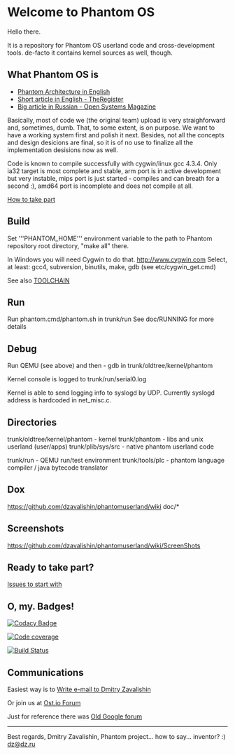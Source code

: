 # Welcome to Phantom OS #

Hello there.

It is a repository for Phantom OS userland code and cross-development tools.
de-facto it contains kernel sources as well, though.

## What Phantom OS is ##

*   [Phantom Architecture in English](https://github.com/dzavalishin/phantomuserland/wiki/PhantomArchitecture)
*   [Short article in English - TheRegister](http://www.theregister.co.uk/2009/02/03/phantom_russian_os/)
*   [Big article in Russian - Open Systems Magazine](http://www.osp.ru/os/2011/03/13008200/)

Basically, most of code we (the original team) upload is very straighforward
and, sometimes, dumb. That, to some extent, is on purpose. We want to have
a working system first and polish it next. Besides, not all the concepts and
design desicions are final, so it is of no use to finalize all the 
implementation desisions now as well.

Code is known to compile successfully with cygwin/linux gcc 4.3.4.
Only ia32 target is most complete and stable, arm port is in active development
but very instable, mips port is just started - compiles and can breath for a
second :), amd64 port is incomplete and does not compile at all.

[How to take part](https://github.com/dzavalishin/phantomuserland/wiki/HowToTakePart)

## Build ##

  Set '''PHANTOM_HOME''' environment variable to the path to Phantom repository root directory,
  "make all" there.

  In Windows you will need Cygwin to do that. <http://www.cygwin.com>
  Select, at least: gcc4, subversion, binutils, make, gdb
  (see etc/cygwin_get.cmd)
  
  See also [TOOLCHAIN](https://github.com/dzavalishin/phantomuserland/blob/master/TOOLCHAIN)

## Run ##

  Run phantom.cmd/phantom.sh in trunk/run
  See doc/RUNNING for more details

## Debug ##

  Run QEMU (see above) and then - gdb in trunk/oldtree/kernel/phantom

  Kernel console is logged to trunk/run/serial0.log 

  Kernel is able to send logging info to syslogd by UDP.
  Currently syslogd address is hardcoded in net_misc.c.

## Directories ##

trunk/oldtree/kernel/phantom - kernel 
trunk/phantom                - libs and unix userland (user/apps)
trunk/plib/sys/src           - native phantom userland code

trunk/run                    - QEMU run/test environment
trunk/tools/plc              - phantom language compiler / java bytecode translator

## Dox ##

  <https://github.com/dzavalishin/phantomuserland/wiki>
  doc/*

## Screenshots ##

  <https://github.com/dzavalishin/phantomuserland/wiki/ScreenShots>

## Ready to take part? ##

[Issues to start with](https://github.com/dzavalishin/phantomuserland/issues?q=is%3Aissue+is%3Aopen+label%3A%22good+first+issue%22)

## O, my. Badges! ##

[![Codacy Badge](https://api.codacy.com/project/badge/Grade/8eec7d75d73b4a93b45a1befa3b70696)](https://www.codacy.com/manual/dzavalishin/phantomuserland?utm_source=github.com&amp;utm_medium=referral&amp;utm_content=dzavalishin/phantomuserland&amp;utm_campaign=Badge_Grade)

[![Code coverage][COVERAGE_BADGE]][COVERAGE_LINK]

[COVERAGE_LINK]:https://scan.coverity.com/projects/dzavalishin-phantomuserland

[COVERAGE_BADGE]:https://scan.coverity.com/projects/8024/badge.svg

[![Build Status](https://snap-ci.com/dzavalishin/phantomuserland/branch/master/build_image)](https://snap-ci.com/dzavalishin/phantomuserland/branch/master)

## Communications ##

Easiest way is to [Write e-mail to Dmitry Zavalishin](mailto:dz@dz.ru)

Or join us at [Ost.io Forum](http://ost.io/@dzavalishin/phantomuserland)

Just for reference there was [Old Google forum](https://groups.google.com/forum/#!forum/phantom-os)

<hr>

Best regards, Dmitry Zavalishin,
Phantom project... how to say... inventor? :)
dz@dz.ru
